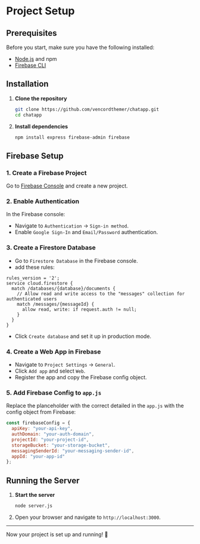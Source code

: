 # Project Setup

## Prerequisites
Before you start, make sure you have the following installed:
- [Node.js](https://nodejs.org/) and npm
- [Firebase CLI](https://firebase.google.com/docs/cli)

## Installation

1. **Clone the repository**
   ```sh
   git clone https://github.com/vencordthemer/chatapp.git
   cd chatapp
   ```

2. **Install dependencies**
   ```sh
   npm install express firebase-admin firebase
   ```

## Firebase Setup

### 1. Create a Firebase Project
Go to [Firebase Console](https://console.firebase.google.com/) and create a new project.

### 2. Enable Authentication
In the Firebase console:
- Navigate to `Authentication` → `Sign-in method`.
- Enable `Google Sign-In` and `Email/Password` authentication.

### 3. Create a Firestore Database
- Go to `Firestore Database` in the Firebase console.
- add these rules:

```
rules_version = '2';
service cloud.firestore {
  match /databases/{database}/documents {
    // Allow read and write access to the "messages" collection for authenticated users
    match /messages/{messageId} {
      allow read, write: if request.auth != null;
    }
  }
}

```

- Click `Create database` and set it up in production mode.

### 4. Create a Web App in Firebase
- Navigate to `Project Settings` → `General`.
- Click `Add app` and select `Web`.
- Register the app and copy the Firebase config object.

### 5. Add Firebase Config to `app.js`
Replace the planceholder with the correct detailed in the `app.js` with the config object from Firebase:

```js
const firebaseConfig = {
  apiKey: "your-api-key",
  authDomain: "your-auth-domain",
  projectId: "your-project-id",
  storageBucket: "your-storage-bucket",
  messagingSenderId: "your-messaging-sender-id",
  appId: "your-app-id"
};
```

## Running the Server

1. **Start the server**
   ```sh
   node server.js
   ```
2. Open your browser and navigate to `http://localhost:3000`.

---

Now your project is set up and running! 🎉

